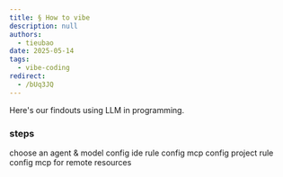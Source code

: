 ```yaml
---
title: § How to vibe
description: null
authors:
  - tieubao
date: 2025-05-14
tags:
  - vibe-coding
redirect:
  - /bUq3JQ
---
```


Here's our findouts using LLM in programming.

### steps

choose an agent & model
config ide rule
config mcp
config project rule
config mcp for remote resources
